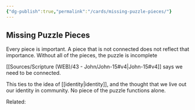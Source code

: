 ```yaml
---
{"dg-publish":true,"permalink":"/cards/missing-puzzle-pieces/"}
---
```


## Missing Puzzle Pieces

Every piece is important. A piece that is not connected does not reflect that importance. Without all of the pieces, the puzzle is incomplete

[[Sources/Scripture (WEB)/43 - John/John-15#v4\|John-15#v4]] says we need to be connected.

This ties to the idea of [[identity\|identity]], and the thought that we live out our identity in community. No piece of the puzzle functions alone.




Related:  
